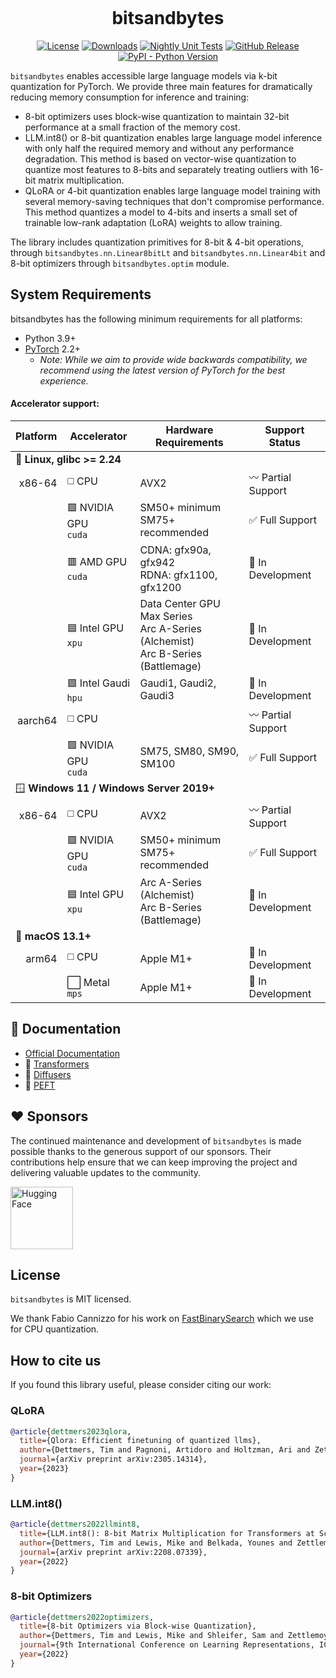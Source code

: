 <p align="center"><img src="https://avatars.githubusercontent.com/u/175231607?s=200&v=4" alt=""></p>
<h1 align="center">bitsandbytes</h1>
<p align="center">
    <a href="https://github.com/bitsandbytes-foundation/bitsandbytes/main/LICENSE"><img alt="License" src="https://img.shields.io/github/license/bitsandbytes-foundation/bitsandbytes.svg?color=blue"></a>
    <a href="https://pepy.tech/project/bitsandbytes"><img alt="Downloads" src="https://static.pepy.tech/badge/bitsandbytes/month"></a>
    <a href="https://github.com/bitsandbytes-foundation/bitsandbytes/actions/workflows/tests.yml"><img alt="Nightly Unit Tests" src="https://img.shields.io/github/actions/workflow/status/bitsandbytes-foundation/bitsandbytes/tests.yml?logo=github&label=Nightly%20Tests"></a>
    <a href="https://github.com/bitsandbytes-foundation/bitsandbytes/releases"><img alt="GitHub Release" src="https://img.shields.io/github/v/release/bitsandbytes-foundation/bitsandbytes"></a>
    <a href="https://pypi.org/project/bitsandbytes/"><img alt="PyPI - Python Version" src="https://img.shields.io/pypi/pyversions/bitsandbytes"></a>
</p>

`bitsandbytes` enables accessible large language models via k-bit quantization for PyTorch. We provide three main features for dramatically reducing memory consumption for inference and training:

* 8-bit optimizers uses block-wise quantization to maintain 32-bit performance at a small fraction of the memory cost.
* LLM.int8() or 8-bit quantization enables large language model inference with only half the required memory and without any performance degradation. This method is based on vector-wise quantization to quantize most features to 8-bits and separately treating outliers with 16-bit matrix multiplication.
* QLoRA or 4-bit quantization enables large language model training with several memory-saving techniques that don't compromise performance. This method quantizes a model to 4-bits and inserts a small set of trainable low-rank adaptation (LoRA) weights to allow training.

The library includes quantization primitives for 8-bit & 4-bit operations, through `bitsandbytes.nn.Linear8bitLt` and `bitsandbytes.nn.Linear4bit` and 8-bit optimizers through `bitsandbytes.optim` module.

## System Requirements
bitsandbytes has the following minimum requirements for all platforms:

* Python 3.9+
* [PyTorch](https://pytorch.org/get-started/locally/) 2.2+
  * _Note: While we aim to provide wide backwards compatibility, we recommend using the latest version of PyTorch for the best experience._

#### Accelerator support:

<table>
  <thead>
    <tr>
      <th>Platform</th>
      <th>Accelerator</th>
      <th>Hardware Requirements</th>
      <th>Support Status</th>
    </tr>
  </thead>
  <tbody>
    <tr>
      <td colspan="4">🐧 <strong>Linux, glibc >= 2.24</strong></td>
    </tr>
    <tr>
      <td align="right">x86-64</td>
      <td>◻️ CPU</td>
      <td>AVX2</td>
      <td>〰️ Partial Support</td>
    </tr>
    <tr>
      <td></td>
      <td>🟩 NVIDIA GPU <br><code>cuda</code></td>
      <td>SM50+ minimum<br>SM75+ recommended</td>
      <td>✅ Full Support</td>
    </tr>
    <tr>
      <td></td>
      <td>🟥 AMD GPU <br><code>cuda</code></td>
      <td>
        CDNA: gfx90a, gfx942<br>
        RDNA: gfx1100, gfx1200
      </td>
      <td>🚧 In Development</td>
    </tr>
    <tr>
      <td></td>
      <td>🟦 Intel GPU <br><code>xpu</code></td>
      <td>
        Data Center GPU Max Series<br>
        Arc A-Series (Alchemist)<br>
        Arc B-Series (Battlemage)
      </td>
      <td>🚧 In Development</td>
    </tr>
    <tr>
      <td></td>
      <td>🟪 Intel Gaudi <br><code>hpu</code></td>
      <td>Gaudi1, Gaudi2, Gaudi3</td>
      <td>🚧 In Development</td>
    </tr>
    <tr>
      <td align="right">aarch64</td>
      <td>◻️ CPU</td>
      <td></td>
      <td>〰️ Partial Support</td>
    </tr>
    <tr>
      <td></td>
      <td>🟩 NVIDIA GPU <br><code>cuda</code></td>
      <td>SM75, SM80, SM90, SM100</td>
      <td>✅ Full Support</td>
    </tr>
    <tr>
      <td colspan="4">🪟 <strong>Windows 11 / Windows Server 2019+</strong></td>
    </tr>
    <tr>
      <td align="right">x86-64</td>
      <td>◻️ CPU</td>
      <td>AVX2</td>
      <td>〰️ Partial Support</td>
    </tr>
    <tr>
      <td></td>
      <td>🟩 NVIDIA GPU <br><code>cuda</code></td>
      <td>SM50+ minimum<br>SM75+ recommended</td>
      <td>✅ Full Support</td>
    </tr>
    <tr>
      <td></td>
      <td>🟦 Intel GPU <br><code>xpu</code></td>
      <td>
        Arc A-Series (Alchemist) <br>
        Arc B-Series (Battlemage)
      </td>
      <td>🚧 In Development</td>
    </tr>
    <tr>
      <td colspan="4">🍎 <strong>macOS 13.1+</strong></td>
    </tr>
    <tr>
      <td align="right">arm64</td>
      <td>◻️ CPU</td>
      <td>Apple M1+</td>
      <td>🚧 In Development</td>
    </tr>
    <tr>
      <td></td>
      <td>⬜ Metal <br><code>mps</code></td>
      <td>Apple M1+</td>
      <td>🚧 In Development</td>
  </tbody>
</table>

## :book: Documentation
* [Official Documentation](https://huggingface.co/docs/bitsandbytes/main)
* 🤗 [Transformers](https://huggingface.co/docs/transformers/quantization/bitsandbytes)
* 🤗 [Diffusers](https://huggingface.co/docs/diffusers/quantization/bitsandbytes)
* 🤗 [PEFT](https://huggingface.co/docs/peft/developer_guides/quantization#quantize-a-model)

## :heart: Sponsors
The continued maintenance and development of `bitsandbytes` is made possible thanks to the generous support of our sponsors. Their contributions help ensure that we can keep improving the project and delivering valuable updates to the community.

<a href="https://hf.co" target="_blank"><img width="100" src="https://huggingface.co/datasets/huggingface/brand-assets/resolve/main/hf-logo.svg" alt="Hugging Face"></a>

## License
`bitsandbytes` is MIT licensed.

We thank Fabio Cannizzo for his work on [FastBinarySearch](https://github.com/fabiocannizzo/FastBinarySearch) which we use for CPU quantization.

## How to cite us
If you found this library useful, please consider citing our work:

### QLoRA

```bibtex
@article{dettmers2023qlora,
  title={Qlora: Efficient finetuning of quantized llms},
  author={Dettmers, Tim and Pagnoni, Artidoro and Holtzman, Ari and Zettlemoyer, Luke},
  journal={arXiv preprint arXiv:2305.14314},
  year={2023}
}
```

### LLM.int8()

```bibtex
@article{dettmers2022llmint8,
  title={LLM.int8(): 8-bit Matrix Multiplication for Transformers at Scale},
  author={Dettmers, Tim and Lewis, Mike and Belkada, Younes and Zettlemoyer, Luke},
  journal={arXiv preprint arXiv:2208.07339},
  year={2022}
}
```

### 8-bit Optimizers

```bibtex
@article{dettmers2022optimizers,
  title={8-bit Optimizers via Block-wise Quantization},
  author={Dettmers, Tim and Lewis, Mike and Shleifer, Sam and Zettlemoyer, Luke},
  journal={9th International Conference on Learning Representations, ICLR},
  year={2022}
}
```
